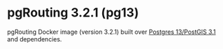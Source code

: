 # pgRouting 3.2.1 (pg13)

pgRouting Docker image (version 3.2.1) built over [Postgres 13/PostGIS 3.1](https://hub.docker.com/r/postgis/postgis) and dependencies.
